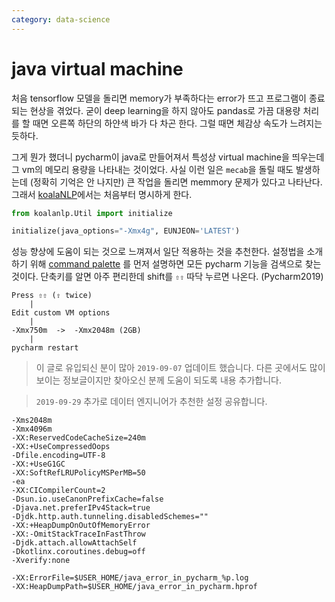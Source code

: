```yaml
---
category: data-science
---
```



# java virtual machine

처음 tensorflow 모델을 돌리면 memory가 부족하다는 error가 뜨고 프로그램이 종료되는 현상을 겪었다.
굳이 deep learning을 하지 않아도 pandas로 가끔 대용량 처리를 할 때면 오른쪽 하단의 하얀색 바가 다 차곤 한다. 
그럴 때면 체감상 속도가 느려지는 듯하다.

그게 뭔가 했더니 pycharm이 java로 만들어져서 특성상 virtual machine을 띄우는데 그 vm의 메모리 용량을 나타내는 것이었다.
사실 이런 일은 `mecab`을 돌릴 때도 발생하는데 (정확히 기억은 안 나지만) 큰 작업을 돌리면 memmory 문제가 있다고 나타난다.
그래서 [koalaNLP](https://koalanlp.github.io/python-support/html/index.html)에서는 처음부터 명시하게 한다.


```python
from koalanlp.Util import initialize

initialize(java_options="-Xmx4g", EUNJEON='LATEST')
```


성능 향상에 도움이 되는 것으로 느껴져서 일단 적용하는 것을 추천한다.
설정법을 소개하기 위해 
[command palette](https://www.jetbrains.com/help/pycharm/searching-everywhere.html)
를 먼저 설명하면 모든 pycharm 기능을 검색으로 찾는 것이다.
단축키를 알면 아주 편리한데 shift를 `⇧⇧` 따닥 누르면 나온다. (Pycharm2019) 

``` 
Press ⇧⇧ (⇧ twice)
    | 
Edit custom VM options
    |
-Xmx750m  ->  -Xmx2048m (2GB)
    |
pycharm restart
```

>이 글로 유입되신 분이 많아 `2019-09-07` 업데이트 했습니다. 
>다른 곳에서도 많이 보이는 정보글이지만 찾아오신 분께 도움이 되도록 내용 추가합니다.

> `2019-09-29` 추가로 데이터 엔지니어가 추천한 설정 공유합니다. 

```
-Xms2048m
-Xmx4096m
-XX:ReservedCodeCacheSize=240m
-XX:+UseCompressedOops
-Dfile.encoding=UTF-8
-XX:+UseG1GC
-XX:SoftRefLRUPolicyMSPerMB=50
-ea
-XX:CICompilerCount=2
-Dsun.io.useCanonPrefixCache=false
-Djava.net.preferIPv4Stack=true
-Djdk.http.auth.tunneling.disabledSchemes=""
-XX:+HeapDumpOnOutOfMemoryError
-XX:-OmitStackTraceInFastThrow
-Djdk.attach.allowAttachSelf
-Dkotlinx.coroutines.debug=off
-Xverify:none
 
-XX:ErrorFile=$USER_HOME/java_error_in_pycharm_%p.log
-XX:HeapDumpPath=$USER_HOME/java_error_in_pycharm.hprof
```
